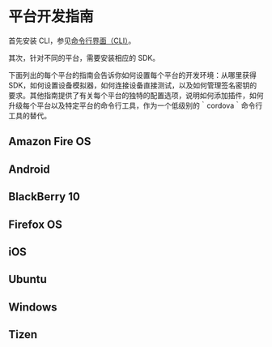 平台开发指南
====

首先安装 CLI，参见[命令行界面（CLI）](../docs/cli.md)。

其次，针对不同的平台，需要安装相应的 SDK。

下面列出的每个平台的指南会告诉你如何设置每个平台的开发环境：从哪里获得 SDK，如何设置设备模拟器，如何连接设备直接测试，以及如何管理签名密钥的要求。其他指南提供了有关每个平台的独特的配置选项，说明如何添加插件，如何升级每个平台以及特定平台的命令行工具，作为一个低级别的｀cordova｀命令行工具的替代。

## Amazon Fire OS



## Android


## BlackBerry 10

## Firefox OS

## iOS

## Ubuntu

## Windows

## Tizen
